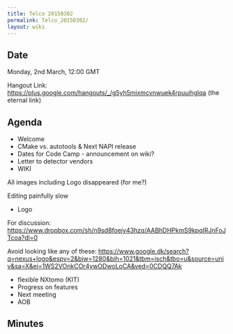 ```yaml
---
title: Telco 20150302
permalink: Telco_20150302/
layout: wiki
---
```


Date
----

Monday, 2nd March, 12:00 GMT

Hangout Link:
<https://plus.google.com/hangouts/_/g5yh5mixmcvnwuek4rpuuihglqa> (the
eternal link)

Agenda
------

-   Welcome
-   CMake vs. autotools & Next NAPI release
-   Dates for Code Camp - announcement on wiki?
-   Letter to detector vendors
-   WIKI

  
  
All images including Logo disappeared (for me?)

Editing painfully slow

-   Logo

  
  
For discussion:
<https://www.dropbox.com/sh/n9sd8foejy43hzq/AABhDHPkmS9kpqIRJnFoJTcoa?dl=0>

Avoid looking like any of these:
<https://www.google.dk/search?q=nexus+logo&espv=2&biw=1280&bih=1021&tbm=isch&tbo=u&source=univ&sa=X&ei=1WS2VOnkCOr4ywODwoLoCA&ved=0CDQQ7Ak>

-   flexible NXtomo (KIT)
-   Progress on features
-   Next meeting
-   AOB

Minutes
-------
